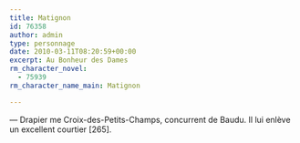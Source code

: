 ```yaml
---
title: Matignon
id: 76358
author: admin
type: personnage
date: 2010-03-11T08:20:59+00:00
excerpt: Au Bonheur des Dames
rm_character_novel:
  - 75939
rm_character_name_main: Matignon

---
```

— Drapier me Croix-des-Petits-Champs, concurrent de Baudu. Il lui enlève un excellent courtier [265]. 